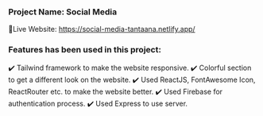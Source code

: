 ### Project Name: Social Media

🔘Live Website: https://social-media-tantaana.netlify.app/


### Features has been used in this project:

✔️ Tailwind framework to make the website responsive.
✔️ Colorful section to get a different look on the website.
✔️ Used ReactJS, FontAwesome Icon, ReactRouter etc. to make the website better.
✔️ Used Firebase for authentication process.
✔️ Used Express to use server.